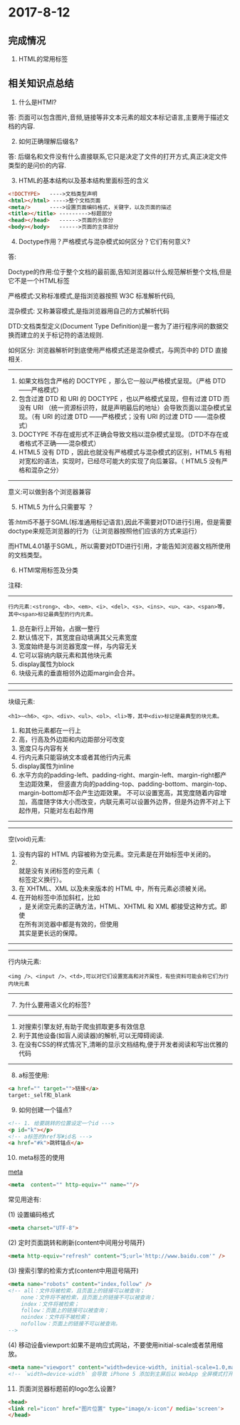 # 2017-8-12

## 完成情况

1. HTML的常用标签

## 相关知识点总结

1. 什么是HTMl?

答: 页面可以包含图片,音频,链接等非文本元素的超文本标记语言,主要用于描述文档的内容.

2. 如何正确理解后缀名?

答: 后缀名和文件没有什么直接联系,它只是决定了文件的打开方式,真正决定文件类型的是问价的内容.

3. HTML的基本结构以及基本结构里面标签的含义

```html
<!DOCTYPE>   ---->文档类型声明
<html></html> ---->整个文档页面
<meta/>      ---->设置页面编码格式，关键字，以及页面的描述
<title></title> --------->标题部分
<head></head>   ------>页面的头部分
<body></body>   ------>页面的主体部分
```

4. Doctype作用？严格模式与混杂模式如何区分？它们有何意义?

答:

Doctype的作用:位于整个文档的最前面,告知浏览器以什么规范解析整个文档,但是它不是一个HTML标签

严格模式:又称标准模式,是指浏览器按照 W3C 标准解析代码,

混杂模式: 又称兼容模式,是指浏览器用自己的方式解析代码

DTD:文档类型定义(Document Type Definition)是一套为了进行程序间的数据交换而建立的关于标记符的语法规则.

如何区分: 浏览器解析时到底使用严格模式还是混杂模式，与网页中的 DTD 直接相关.

***
1. 如果文档包含严格的 DOCTYPE ，那么它一般以严格模式呈现。（严格 DTD ——严格模式） 
2. 包含过渡 DTD 和 URI 的 DOCTYPE ，也以严格模式呈现，但有过渡 DTD 而没有 URI （统一资源标识符，就是声明最后的地址）会导致页面以混杂模式呈现。（有 URI 的过渡 DTD ——严格模式；没有 URI 的过渡 DTD ——混杂模式） 
3. DOCTYPE 不存在或形式不正确会导致文档以混杂模式呈现。（DTD不存在或者格式不正确——混杂模式）
4. HTML5 没有 DTD ，因此也就没有严格模式与混杂模式的区别，HTML5 有相对宽松的语法，实现时，已经尽可能大的实现了向后兼容。（ HTML5 没有严格和混杂之分）
***

意义:可以做到各个浏览器兼容

5. HTML5 为什么只需要写 <!DOCTYPE HTML>？

答:html5不基于SGML(标准通用标记语言),因此不需要对DTD进行引用，但是需要doctype来规范浏览器的行为（让浏览器按照他们应该的方式来运行）

   而HTML4.01基于SGML，所以需要对DTD进行引用，才能告知浏览器文档所使用的文档类型。

6. HTMl常用标签及分类

注释: <!--我是注释 --->

***
```
行内元素:<strong>、<b>、<em>、<i>、<del>、<s>、<ins>、<u>、<a>、<span>等，其中<span>标记最典型的行内元素。
```
1.  总在新行上开始，占据一整行
2. 默认情况下，其宽度自动填满其父元素宽度
3. 宽度始终是与浏览器宽度一样，与内容无关
4. 它可以容纳内联元素和其他块元素
5. display属性为block
6. 块级元素的垂直相邻外边距margin会合并。
***

***
块级元素:
```
<h1>~<h6>、<p>、<div>、<ul>、<ol>、<li>等，其中<div>标记是最典型的块元素。
```
1. 和其他元素都在一行上
2. 高，行高及外边距和内边距部分可改变
3. 宽度只与内容有关
4. 行内元素只能容纳文本或者其他行内元素
5. display属性为inline
6. 水平方向的padding-left、padding-right、margin-left、margin-right都产生边距效果，
   但竖直方向的padding-top、padding-bottom、margin-top、margin-bottom却不会产生边距效果。
   不可以设置宽高，其宽度随着内容增加，高度随字体大小而改变，内联元素可以设置外边界，但是外边界不对上下起作用，只能对左右起作用
***
***
空(void)元素:

1. 没有内容的 HTML 内容被称为空元素。空元素是在开始标签中关闭的。
2. <br /> 就是没有关闭标签的空元素（<br /> 标签定义换行）。
3. 在 XHTML、XML 以及未来版本的 HTML 中，所有元素必须被关闭。
4. 在开始标签中添加斜杠，比如 <br />，是关闭空元素的正确方法，HTML、XHTML 和 XML 都接受这种方式。即使 <br> 在所有浏览器中都是有效的，但使用 <br /> 其实是更长远的保障。
***
***
行内块元素:
```
<img />、<input />、<td>,可以对它们设置宽高和对齐属性，有些资料可能会称它们为行内块元素
```
***

7. 为什么要用语义化的标签?

***
1. 对搜索引擎友好,有助于爬虫抓取更多有效信息
2. 利于其他设备(如盲人阅读器)的解析,可以无障碍阅读.
3. 在没有CSS的样式情况下,清晰的显示文档结构,便于开发者阅读和写出优雅的代码
***
8. a标签使用:

```html
<a href="" target="">链接</a>
target:_self和_blank
```
9. 如何创建一个锚点?

```html
<!-- 1. 给要跳转的位置设定一个id --->
<p id="k"></p>
<!-- a标签的href写#id名 --->
<a href="#k">跳转锚点</a>
```

10. meta标签的使用

[meta](https://segmentfault.com/a/1190000002407912)

```html
<meta  content="" http-equiv="" name=""/>
```
常见用途有:

(1) 设置编码格式

```html
<meta charset="UTF-8">
```
(2) 定时页面跳转和刷新(content中间用分号隔开)

```html
<meta http-equiv="refresh" content="5;url='http://www.baidu.com'" />
```

(3) 搜索引擎的检索方式(content中用逗号隔开)

```html
<meta name="robots" content="index,follow" />
<!-- all：文件将被检索，且页面上的链接可以被查询；
    none：文件将不被检索，且页面上的链接不可以被查询；
    index：文件将被检索；
    follow：页面上的链接可以被查询；
    noindex：文件将不被检索；
    nofollow：页面上的链接不可以被查询。
-->
```

(4) 移动设备viewport:如果不是响应式网站，不要使用initial-scale或者禁用缩放。

```html
<meta name="viewport" content="width=device-width, initial-scale=1.0,maximum-scale=1.0, user-scalable=no"/>
<!-- `width=device-width` 会导致 iPhone 5 添加到主屏后以 WebApp 全屏模式打开页面时出现黑边  -->
```

11. 页面浏览器标题前的logo怎么设置?

```html
<head>
<link rel="icon" href="图片位置" type="image/x-icon"/ media='screen'>
</head>
```
